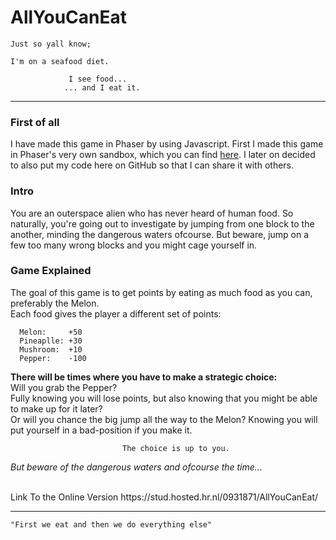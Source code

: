 # AllYouCanEat

```
Just so yall know;

I'm on a seafood diet.

             I see food...
            ... and I eat it.
```
---

### First of all
I have made this game in Phaser by using Javascript. 
First I made this game in Phaser's very own sandbox, which you can find [here](http://phaser.io/sandbox/edit/nhffkysH). I later on decided to also put my code here on GitHub so that I can share it with others. 

### Intro
You are an outerspace alien who has never heard of human food. 
So naturally, you're going out to investigate by jumping from one block to the another, minding the dangerous waters ofcourse. 
But beware, jump on a few too many wrong blocks and you might cage yourself in. 

### Game Explained
The goal of this game is to get points by eating as much food as you can, preferably the Melon.<br>
Each food gives the player a different set of points:

```
  Melon:     +50
  Pineaplle: +30
  Mushroom:  +10
  Pepper:    -100
```
**There will be times where you have to make a strategic choice:** <br>
Will you grab the Pepper? <br>
Fully knowing you will lose points, but also knowing that you might be able to make up for it later?<br>
Or will you chance the big jump all the way to the Melon? Knowing you will put yourself in a bad-position if you make it.<br>
```
                         The choice is up to you.
```
*But beware of the dangerous waters and ofcourse the time...*

<br>
Link To the Online Version
https://stud.hosted.hr.nl/0931871/AllYouCanEat/

---
```
"First we eat and then we do everything else"
```
